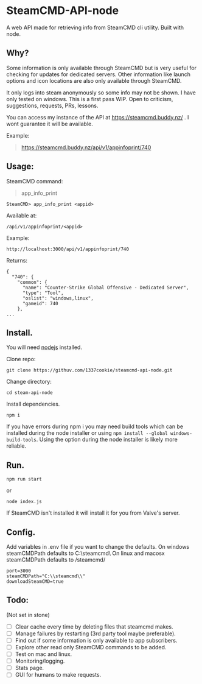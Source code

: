 # SteamCMD-API-node

A web API made for retrieving info from SteamCMD cli utility.  Built with node.

## Why?

Some information is only available through SteamCMD but is very useful for checking for updates for dedicated servers. Other information like launch options and icon locations are also only available through SteamCMD.

It only logs into steam anonymously so some info may not be shown. I have only tested on windows. This is a first pass WIP. Open to criticism, suggestions, requests, PRs, lessons.

You can access my instance of the API at https://steamcmd.buddy.nz/ . I wont guarantee it will be available.

Example:

> https://steamcmd.buddy.nz/api/v1/appinfoprint/740

## Usage:

SteamCMD command:

> app_info_print

```
SteamCMD> app_info_print <appid>
```

Available at:

```
/api/v1/appinfoprint/<appid>
```

Example:

```
http://localhost:3000/api/v1/appinfoprint/740
```

Returns:

```
{
  "740": {
    "common": {
      "name": "Counter-Strike Global Offensive - Dedicated Server",
      "type": "Tool",
      "oslist": "windows,linux",
      "gameid": 740
    },
...
```

## Install.

You will need [nodejs](https://nodejs.org/) installed.

Clone repo:

```
git clone https://githuv.com/1337cookie/steamcmd-api-node.git
```

Change directory:

```
cd steam-api-node
```

Install dependencies.

```
npm i
```

If you have errors during npm i you may need build tools which can be installed during the node installer or using `npm install --global windows-build-tools`. Using the option during the node installer is likely more reliable.

## Run.

```
npm run start
```

or

```
node index.js
```

If SteamCMD isn't installed it will install it for you from Valve's server.

## Config.

Add variables in .env file if you want to change the defaults.
On windows steamCMDPath defaults to C:\\steamcmd\\
On linux and macosx steamCMDPath defaults to /steamcmd/

```
port=3000
steamCMDPath="C:\\steamcmd\\"
downloadSteamCMD=true
```

## Todo:

(Not set in stone)

* [ ] Clear cache every time by deleting files that steamcmd makes.
* [ ] Manage failures by restarting (3rd party tool maybe preferable).
* [ ] Find out if some information is only available to app subscribers.
* [ ] Explore other read only SteamCMD commands to be added.
* [ ] Test on mac and linux.
* [ ] Monitoring/logging.
* [ ] Stats page.
* [ ] GUI for humans to make requests.
